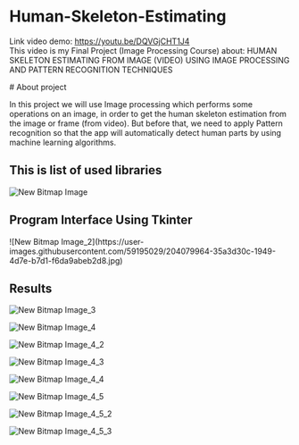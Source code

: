 ﻿# Human-Skeleton-Estimating
Link video demo: https://youtu.be/DQVGjCHT1J4
<br>This video is my Final Project (Image Processing Course) about: HUMAN SKELETON ESTIMATING FROM IMAGE (VIDEO) USING IMAGE PROCESSING AND PATTERN RECOGNITION TECHNIQUES <br>

﻿# About project

In this project we will use Image processing which performs some operations on an image, in order to get the human skeleton estimation from the image or frame (from video). But before that, we need to apply Pattern recognition so that the app will automatically detect human parts by using machine learning algorithms.


<h2>This is list of used libraries</h2>

![New Bitmap Image](https://user-images.githubusercontent.com/59195029/204079521-512acc7c-fb96-4e3f-99c6-b5a2cbd7a9ca.jpg)

<h2>Program Interface Using Tkinter</h2>
![New Bitmap Image_2](https://user-images.githubusercontent.com/59195029/204079964-35a3d30c-1949-4d7e-b7d1-f6da9abeb2d8.jpg)


<h2>Results</h2>

![New Bitmap Image_3](https://user-images.githubusercontent.com/59195029/204079884-a6c08434-6b44-4c98-a67f-b11bd4e1faa0.jpg)

![New Bitmap Image_4](https://user-images.githubusercontent.com/59195029/204079885-ba9928fc-a32a-4f3c-92ad-33a57ba6bf2d.jpg)

![New Bitmap Image_4_2](https://user-images.githubusercontent.com/59195029/204080082-0c11a150-697a-4e64-ae19-24d732bd898d.jpg)

![New Bitmap Image_4_3](https://user-images.githubusercontent.com/59195029/204080088-8c4f801f-a741-4a42-b279-cf42ba2c9a46.jpg)

![New Bitmap Image_4_4](https://user-images.githubusercontent.com/59195029/204080094-a20cc2e5-2d85-4697-9059-db980e6efcdd.jpg)

![New Bitmap Image_4_5](https://user-images.githubusercontent.com/59195029/204080099-f02b3a62-5835-4cab-aaf6-76cee4db3e74.jpg)

![New Bitmap Image_4_5_2](https://user-images.githubusercontent.com/59195029/204080104-8a4d9328-b51a-46c8-b619-5b4ec5bb027e.jpg)

![New Bitmap Image_4_5_3](https://user-images.githubusercontent.com/59195029/204080108-eed35c26-b187-4959-99b9-74ea2b74ea3e.jpg)

